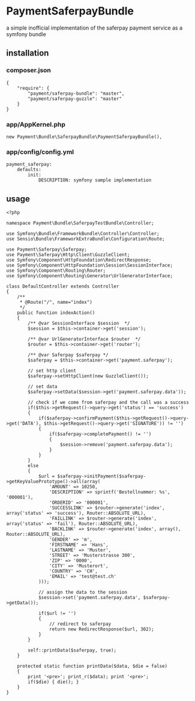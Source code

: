 # PaymentSaferpayBundle

a simple inofficial implementation of the saferpay payment service as a symfony bundle

## installation

### composer.json

    {
        "require": {
            "payment/saferpay-bundle": "master",
            "payment/saferpay-guzzle": "master"
        }
    }

### app/AppKernel.php

    new Payment\Bundle\SaferpayBundle\PaymentSaferpayBundle(),

### app/config/config.yml

    payment_saferpay:
        defaults:
            init:
                DESCRIPTION: symfony sample implementation

## usage

    <?php

    namespace Payment\Bundle\SaferpayTestBundle\Controller;

    use Symfony\Bundle\FrameworkBundle\Controller\Controller;
    use Sensio\Bundle\FrameworkExtraBundle\Configuration\Route;

    use Payment\Saferpay\Saferpay;
    use Payment\Saferpay\Http\Client\GuzzleClient;
    use Symfony\Component\HttpFoundation\RedirectResponse;
    use Symfony\Component\HttpFoundation\Session\SessionInterface;
    use Symfony\Component\Routing\Router;
    use Symfony\Component\Routing\Generator\UrlGeneratorInterface;

    class DefaultController extends Controller
    {
        /**
         * @Route("/", name="index")
         */
        public function indexAction()
        {
            /** @var SessionInterface $session  */
            $session = $this->container->get('session');

            /** @var UrlGeneratorInterface $router  */
            $router = $this->container->get('router');

            /** @var Saferpay $saferpay */
            $saferpay = $this->container->get('payment.saferpay');

            // set http client
            $saferpay->setHttpClient(new GuzzleClient());

            // set data
            $saferpay->setData($session->get('payment.saferpay.data'));

            // check if we come from saferpay and the call was a success
            if($this->getRequest()->query->get('status') == 'success')
            {
                if($saferpay->confirmPayment($this->getRequest()->query->get('DATA'), $this->getRequest()->query->get('SIGNATURE')) != '')
                {
                    if($saferpay->completePayment() != '')
                    {
                        $session->remove('payment.saferpay.data');
                    }
                }
            }
            else
            {
                $url = $saferpay->initPayment($saferpay->getKeyValuePrototype()->all(array(
                    'AMOUNT' => 10250,
                    'DESCRIPTION' => sprintf('Bestellnummer: %s', '000001'),
                    'ORDERID' => '000001',
                    'SUCCESSLINK' => $router->generate('index', array('status' => 'success'), Router::ABSOLUTE_URL),
                    'FAILLINK' => $router->generate('index', array('status' => 'fail'), Router::ABSOLUTE_URL),
                    'BACKLINK' => $router->generate('index', array(), Router::ABSOLUTE_URL),
                    'GENDER' => 'm',
                    'FIRSTNAME' => 'Hans',
                    'LASTNAME' => 'Muster',
                    'STREET' => 'Musterstrasse 300',
                    'ZIP' => '0000',
                    'CITY' => 'Musterort',
                    'COUNTRY' => 'CH',
                    'EMAIL' => 'test@test.ch'
                )));

                // assign the data to the session
                $session->set('payment.saferpay.data', $saferpay->getData());

                if($url != '')
                {
                    // redirect to saferpay
                    return new RedirectResponse($url, 302);
                }
            }

            self::printData($saferpay, true);
        }

        protected static function printData($data, $die = false)
        {
            print '<pre>'; print_r($data); print '<pre>';
            if($die) { die(); }
        }
    }